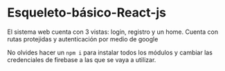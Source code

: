 # Esqueleto-básico-React-js
El sistema web cuenta con 3 vistas: login, registro y un home. Cuenta con rutas protejidas y autenticación por medio de google

No olvides hacer un 
```npm i``` para instalar todos los módulos y cambiar las credenciales de firebase a las que se vaya a utilizar.
